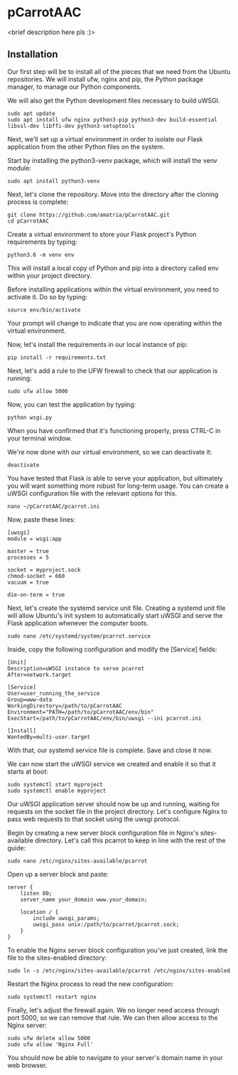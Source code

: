 # pCarrotAAC
<brief description here pls :)>

## Installation
Our first step will be to install all of the pieces that we need from the Ubuntu repositories. We will install ufw, nginx and pip, the Python package manager, to manage our Python components.

We will also get the Python development files necessary to build uWSGI.
```
sudo apt update
sudo apt install ufw nginx python3-pip python3-dev build-essential libssl-dev libffi-dev python3-setuptools
```
Next, we'll set up a virtual environment in order to isolate our Flask application from the other Python files on the system.

Start by installing the python3-venv package, which will install the venv module:
```
sudo apt install python3-venv
```
Next, let's clone the repository. Move into the directory after the cloning process is complete:
```
git clone https://github.com/amatria/pCarrotAAC.git
cd pCarrotAAC
```
Create a virtual environment to store your Flask project's Python requirements by typing:
```
python3.6 -m venv env
```
This will install a local copy of Python and pip into a directory called env within your project directory.

Before installing applications within the virtual environment, you need to activate it. Do so by typing:
```
source env/bin/activate
```
Your prompt will change to indicate that you are now operating within the virtual environment.

Now, let's install the requirements in our local instance of pip:
```
pip install -r requirements.txt
```
Next, let's add a rule to the UFW firewall to check that our application is running:
```
sudo ufw allow 5000
```
Now, you can test the application by typing:
```
python wsgi.py
```
When you have confirmed that it's functioning properly, press CTRL-C in your terminal window.

We're now done with our virtual environment, so we can deactivate it:
```
deactivate
```
You have tested that Flask is able to serve your application, but ultimately you will want something more robust for long-term usage. You can create a uWSGI configuration file with the relevant options for this.
```
nano ~/pCarrotAAC/pcarrot.ini
```
Now, paste these lines:
```
[uwsgi]
module = wsgi:app

master = true
processes = 5

socket = myproject.sock
chmod-socket = 660
vacuum = true

die-on-term = true
```
Next, let's create the systemd service unit file. Creating a systemd unit file will allow Ubuntu's init system to automatically start uWSGI and serve the Flask application whenever the computer boots.
```
sudo nano /etc/systemd/system/pcarrot.service
```
Inside, copy the following configuration and modify the [Service] fields:
```
[Unit]
Description=uWSGI instance to serve pcarrot
After=network.target

[Service]
User=user_running_the_service
Group=www-data
WorkingDirectory=/path/to/pCarrotAAC
Environment="PATH=/path/to/pCarrotAAC/env/bin"
ExecStart=/path/to/pCarrotAAC/env/bin/uwsgi --ini pcarrot.ini

[Install]
WantedBy=multi-user.target
```
With that, our systemd service file is complete. Save and close it now.

We can now start the uWSGI service we created and enable it so that it starts at boot:
```
sudo systemctl start myproject
sudo systemctl enable myproject
```
Our uWSGI application server should now be up and running, waiting for requests on the socket file in the project directory. Let's configure Nginx to pass web requests to that socket using the uwsgi protocol.

Begin by creating a new server block configuration file in Nginx's sites-available directory. Let's call this pcarrot to keep in line with the rest of the guide:
```
sudo nano /etc/nginx/sites-available/pcarrot
```
Open up a server block and paste:
```
server {
    listen 80;
    server_name your_domain www.your_domain;

    location / {
        include uwsgi_params;
        uwsgi_pass unix:/path/to/pcarrot/pcarrot.sock;
    }
}
```
To enable the Nginx server block configuration you've just created, link the file to the sites-enabled directory:
```
sudo ln -s /etc/nginx/sites-available/pcarrot /etc/nginx/sites-enabled
```
Restart the Nginx process to read the new configuration:
```
sudo systemctl restart nginx
```
Finally, let's adjust the firewall again. We no longer need access through port 5000, so we can remove that rule. We can then allow access to the Nginx server:
```
sudo ufw delete allow 5000
sudo ufw allow 'Nginx Full'
```
You should now be able to navigate to your server's domain name in your web browser.

